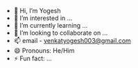 - 👋 Hi, I’m Yogesh
- 👀 I’m interested in ...
- 🌱 I’m currently learning ...
- 💞️ I’m looking to collaborate on ...
- 📫 email - venkatyogesh003@gmail.com
- 😄 Pronouns: He/Him
- ⚡ Fun fact: ...

<!---
Yogesh-ProITBridge/Yogesh-ProITBridge is a ✨ special ✨ repository because its `README.md` (this file) appears on your GitHub profile.
You can click the Preview link to take a look at your changes.
--->
